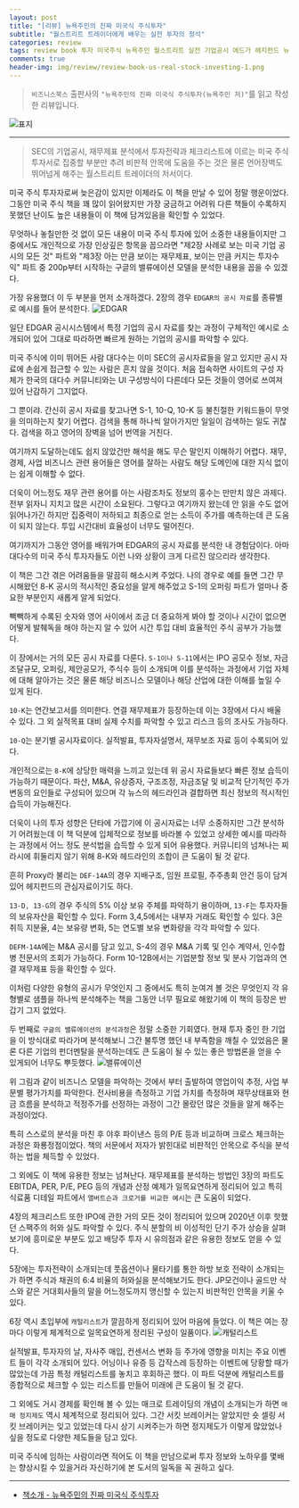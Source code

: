 ```yaml
---  
layout: post  
title: "[리뷰] 뉴욕주민의 진짜 미국식 주식투자"  
subtitle: "월스트리트 트레이더에게 배우는 실전 투자의 정석"  
categories: review  
tags: review book 투자 미국주식 뉴욕주민 월스트리트 실전 기업공시 에드가 헤지펀드 뉴스 공시 IPO 스팩 전략 트레이딩    
comments: true  
header-img: img/review/review-book-us-real-stock-investing-1.png
---  
```

  
> `비즈니스북스` 출판사의 `"뉴욕주민의 진짜 미국식 주식투자(뉴욕주민 저)"`를 읽고 작성한 리뷰입니다.  

![표지](https://telegeam.github.io/assets/img/review/review-book-us-real-stock-investing-1.png)  

---

> SEC의 기업공시, 재무제표 분석에서 투자전략과 체크리스트에 이르는 미국 주식 투자서로 집중할 부분만 추려 비판적 안목에 도움을 주는 것은 물론 언어장벽도 뛰어넘게 해주는 월스트리트 트레이더의 저서이다.

미국 주식 투자자로써 늦은감이 있지만 이제라도 이 책을 만날 수 있어 정말 행운이었다. 그동안 미국 주식 책을 꽤 많이 읽어왔지만 가장 궁금하고 어려워 다른 책들이 수록하지 못했던 난이도 높은 내용들이 이 책에 담겨있음을 확인할 수 있었다.

무엇하나 놓칠만한 것 없이 모든 내용이 미국 주식 투자에 있어 소중한 내용들이지만 그 중에서도 개인적으로 가장 인상깊은 항목을 꼽으라면 "제2장 사례로 보는 미국 기업 공시의 모든 것" 파트와 "제3장 아는 만큼 보이는 재무제표, 보이는 만큼 커지는 투자수익" 파트 중 200p부터 시작하는 구글의 밸류에이션 모델을 분석한 내용을 꼽을 수 있겠다.

가장 유용했더 이 두 부분을 먼저 소개하겠다. 2장의 경우 `EDGAR의 공시 자료`를 종류별로 예시를 들어 분석한다. 
![EDGAR](https://telegeam.github.io/assets/img/review/review-book-us-real-stock-investing-2.png)  

일단 EDGAR 공시시스템에서 특정 기업의 공시 자료를 찾는 과정이 구체적인 예시로 소개되어 있어 그대로 따라하면 빠르게 원하는 기업의 공시를 파악할 수 있다. 

미국 주식에 이미 뛰어든 사람 대다수는 이미 SEC의 공시자료들을 알고 있지만 공시 자료에 손쉽게 접근할 수 있는 사람은 흔치 않을 것이다. 처음 접속하면 사이트의 구성 자체가 한국의 대다수 커뮤니티와는 UI 구성방식이 다른데다 모든 것들이 영어로 쓰여져 있어 난감하기 그지없다. 

그 뿐이랴. 간신히 공시 자료를 찾고나면 S-1, 10-Q, 10-K 등 불친절한 키워드들이 무엇을 의미하는지 찾기 어렵다. 검색을 통해 하나씩 알아가지만 일일이 검색하는 일도 귀찮다. 검색을 하고 영어의 장벽을 넘어 번역을 거친다. 

여기까지 도달하는데도 쉽지 않았건만 해석을 해도 무슨 말인지 이해하기 어렵다. 재무, 경제, 사업 비즈니스 관련 용어들은 영어를 잘하는 사람도 해당 도메인에 대한 지식 없이는 쉽게 이해할 수 없다.

더욱이 어느정도 재무 관련 용어를 아는 사람조차도 정보의 홍수는 만만치 않은 과제다. 전부 읽자니 지치고 많은 시간이 소요된다. 그렇다고 여기까지 왔는데 안 읽을 수도 없어 읽어나가긴 하지만 집중력이 저하되고 최종으로 얻는 소득이 주가를 예측하는데 큰 도움이 되지 않는다. 투입 시간대비 효율성이 너무도 떨어진다.

여기까지가 그동안 영어를 배워가며 EDGAR의 공시 자료를 분석한 내 경험담이다. 아마 대다수의 미국 주식 투자자들도 이런 나와 상황이 크게 다르진 않으리라 생각한다.

이 책은 그간 겪은 어려움들을 말끔히 해소시켜 주었다. 나의 경우로 예를 들면 그간 무시해왔던 8-K 공시의 적시적인 중요성을 알게 해주었고 S-1의 오퍼링 파트가 얼마나 중요한 부분인지 새롭게 알게 되었다. 

빽빽하게 수록된 숫자와 영어 사이에서 조금 더 중요하게 봐야 할 것이나 시간이 없으면 어떻게 발췌독을 해야 하는지 알 수 있어 시간 투입 대비 효율적인 주식 공부가 가능했다. 

이 장에서는 거의 모든 공시 자료를 다룬다. `S-1이나 S-11`에서는 IPO 공모수 정보, 자금조달규모, 오퍼링, 제안공모가, 주식수 등이 소개되며 이를 분석하는 과정에서 기업 자체에 대해 알아가는 것은 물론 해당 비즈니스 모델이나 해당 산업에 대한 이해를 높일 수 있게 된다. 

`10-K`는 연간보고서를 의미한다. 연결 재무제표가 등장하는데 이는 3장에서 다시 배울 수 있다. 그 외 실적목표 대비 실제 수치를 파악할 수 있고 리스크 등의 조사도 가능하다. 

`10-Q`는 분기별 공시자료이다. 실적발표, 투자자설명서, 재무보조 자료 등이 수록되어 있다. 

개인적으로는 `8-K`에 상당한 매력을 느끼고 있는데 위 공시 자료들보다 빠른 정보 습득이 가능하기 때문이다. 파산, M&A, 유상증자, 구조조정, 자금조달 및 비교적 단기적인 주가 변동의 요인들로 구성되어 있으며 각 뉴스의 헤드라인과 결합하면 최신 정보의 적시적인 습득이 가능해진다. 

더욱이 나의 투자 성향은 단타에 가깝기에 이 공시자료는 너무 소중하지만 그간 분석하기 어려웠는데 이 책 덕분에 입체적으로 정보를 바라볼 수 있었고 상세한 예시를 따라하는 과정에서 어느 정도 분석법을 습득할 수 있게 되어 유용했다. 커뮤니티의 넘쳐나는 찌라시에 휘둘리지 않기 위해 8-K와 헤드라인의 조합이 큰 도움이 될 것 같다.

흔히 Proxy라 불리는 `DEF-14A`의 경우 지배구조, 임원 프로필, 주주총회 안건 등이 담겨있어 헤지펀드의 관심자료이기도 하다.

`13-D, 13-G`의 경우 주식의 5% 이상 보유 주체를 파악하기 용이하며, `13-F`는 투자자들의 보유자산을 확인할 수 있다. Form 3,4,5에서는 내부자 거래도 확인할 수 있다. 3은 취득 지분율, 4는 보유량 변화, 5는 연도별 보유 변화량을 각각 파악할 수 있다.

`DEFM-14A`에는 M&A 공시를 담고 있고, S-4의 경우 M&A 기록 및 인수 계약서, 인수합병 전문서의 조회가 가능하다. Form 10-12B에서는 기업분할 정보 및 분사 기업과의 연결 재무제표 등을 확인할 수 있다. 

이처럼 다양한 유형의 공시가 무엇인지 그 중에서도 특히 눈여겨 볼 것은 무엇인지 각 유형별로 샘플을 하나씩 분석해주는 책을 그동안 너무 필요로 해왔기에 이 책의 등장은 반갑기 그지 없었다. 

두 번째로 `구글의 밸류에이션의 분석과정`은 정말 소중한 기회였다. 현재 투자 중인 한 기업을 이 방식대로 따라가며 분석해보니 그간 불투명 했던 내 부족함을 깨칠 수 있었음은 물론 다른 기업의 펀더멘탈을 분석하는데도 큰 도움이 될 수 있는 좋은 방법론을 얻을 수 있게되어 너무도 뿌듯했다. 
![밸류에이션](https://telegeam.github.io/assets/img/review/review-book-us-real-stock-investing-3.png)  

위 그림과 같이 비즈니스 모델을 파악하는 것에서 부터 출발하여 영업이익 추정, 사업 부문별 평가가치를 파악한다. 전사비용을 측정하고 기업 가치를 측정하며 재무상태표와 현금 흐름을 분석하고 적정주가를 선정하는 과정이 그간 몰랐던 많은 것들을 알게 해주는 과정이었다. 

특히 스스로의 분석을 마친 후 야후 파이낸스 등의 P/E 등과 비교하며 크로스 체크하는 과정은 화룡정점이었다. 책의 서문에서 저자가 밝힌대로 비판적인 안목으로 주식을 분석하는 법을 체득할 수 있었다. 

그 외에도 이 책에 유용한 정보는 넘쳐난다. 재무제표를 분석하는 방법인 3장의 파트도 EBITDA, PER, P/E, PEG 등의 개념과 산정 예제가 일목요연하게 정리되어 있고 특히 식료품 디테일 파트에서 `앨버트슨과 크로거를 비교한 예시`는 큰 도움이 되었다. 

4장의 체크리스트 또한 IPO에 관한 거의 모든 것이 정리되어 있으며 2020년 이후 핫했던 스팩주의 허와 실도 파악할 수 있다. 주식 분할의 비 이성적인 단기 주가 상승을 살펴보기에 흥미로운 부분도 있고 배당주 투자 시 유의점과 같은 유용한 정보도 얻을 수 있다. 

5장에는 투자전략이 소개되는데 풋옵션이나 물타기를 통한 하방 보호 전략이 소개되는가 하면 주식과 채권의 6:4 비율의 허와실을 분석해보기도 한다. JP모건이나 골드만 삭스와 같은 거대회사들의 말을 어느정도까지 맹신할 수 있는지 비판적인 안목을 키울 수 있다. 

6장 역시 초입부에 `캐털리스트`가 깔끔하게 정리되어 있어 마음에 들었다. 이 책은 여는 장마다 이렇게 체계적으로 일목요연하게 정리된 구성이 일품이다. 
![캐털리스트](https://telegeam.github.io/assets/img/review/review-book-us-real-stock-investing-4.png)  

실적발표, 투자자의 날, 자사주 매입, 컨센서스 변화 등 주가에 영향을 미치는 주요 이벤트 들이 각각 소개되어 있다. 어닝이나 유증 등 갑작스레 등장하는 이벤트에 당황할 때가 많았는데 가끔 특정 캐털리스트를 놓치고 후회하곤 했다. 이 파트 덕분에 캐털리스트를 종합적으로 체크할 수 있는 리스트를 만들어 미래에 큰 도움이 될 것 같다. 

그 외에도 거시 경제를 확인해 볼 수 있는 매크로 트레이딩의 개념이 소개되는가 하면 `매매 정지제도` 역시 체계적으로 정리되어 있다. 그간 서킷 브레이커는 알았지만 숏 셀링 서킷 브레이커는 잊고 있었는데 다시 상기 시켜주는가 하면 정지제도가 이렇게 많았었나 싶을 정도로 다양한 제도들을 담고 있다. 

미국 주식에 임하는 사람이라면 적어도 이 책을 만남으로써 투자 정보와 노하우를 몇배는 향상시킬 수 있을거라 자신하기에 본 도서의 일독을 꼭 권하고 싶다. 

---

* [책소개 - 뉴욕주민의 진짜 미국식 주식투자](http://www.yes24.com/Product/Goods/105981283)


